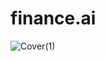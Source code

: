 # finance.ai


![Cover(1)](https://github.com/user-attachments/assets/8b5ccc51-0d44-406f-9776-699279a186bc)
